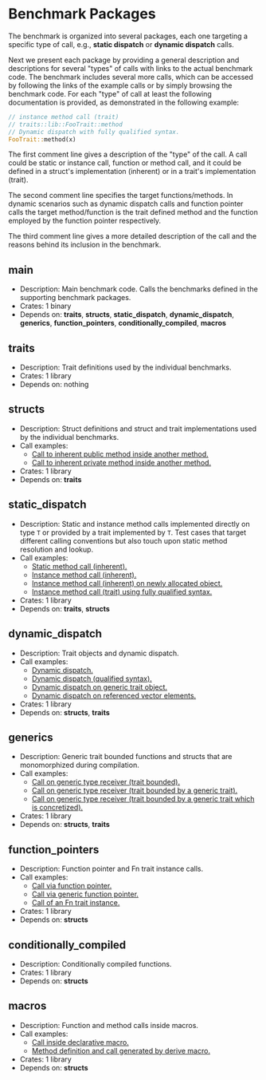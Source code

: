 # Benchmark Packages

The benchmark is organized into several packages, each one targeting a specific type of call, e.g.,
**static dispatch** or **dynamic dispatch** calls.

Next we present each package by providing a general description and descriptions for several "types"
of calls with links to the actual benchmark code. The benchmark includes several more calls, which
can be accessed by following the links of the example calls or by simply browsing the benchmark
code. For each "type" of call at least the following documentation is provided, as demonstrated in
the following example:

```Rust
// instance method call (trait)
// traits::lib::FooTrait::method
// Dynamic dispatch with fully qualified syntax.
FooTrait::method(x)
```

The first comment line gives a description of the "type" of the call. A call could be static or
instance call, function or method call, and it could be defined in a struct's implementation
(inherent) or in a trait's implementation (trait).

The second comment line specifies the target functions/methods. In dynamic scenarios such as
dynamic dispatch calls and function pointer calls the target method/function is the trait
defined method and the function employed by the function pointer respectively.

The third comment line gives a more detailed description of the call and the reasons behind
its inclusion in the benchmark.

## main
- Description:
    Main benchmark code. Calls the benchmarks defined in the supporting benchmark packages.
- Crates:
    1 binary
- Depends on:
    **traits**, **structs**, **static_dispatch**, **dynamic_dispatch**, **generics**,
    **function\_pointers**, **conditionally\_compiled**, **macros**

## traits
- Description:
    Trait definitions used by the individual benchmarks.
- Crates:
    1 library
- Depends on:
    nothing

## structs
- Description:
    Struct definitions and struct and trait implementations used by the individual benchmarks.
- Call examples:
    * [Call to inherent public method inside another method.][1]
    * [Call to inherent private method inside another method.][2]
- Crates:
    1 library
- Depends on:
    **traits**

[1]: https://github.com/ktrianta/rust-callgraph-benchmark/blob/4b0c6d42e34106958a9d894cf40c51c7c3ac0201/src/structs/src/lib.rs#L32
[2]: https://github.com/ktrianta/rust-callgraph-benchmark/blob/4b0c6d42e34106958a9d894cf40c51c7c3ac0201/src/structs/src/lib.rs#L37

## static\_dispatch
- Description:
    Static and instance method calls implemented directly on type `T` or provided by a trait
    implemented by `T`. Test cases that target different calling conventions but also touch upon
    static method resolution and lookup.
- Call examples:
    * [Static method call (inherent).][3]
    * [Instance method call (inherent).][4]
    * [Instance method call (inherent) on newly allocated object.][5]
    * [Instance method call (trait) using fully qualified syntax.][6]
- Crates:
    1 library
- Depends on:
    **traits**, **structs**

[3]: https://github.com/ktrianta/rust-callgraph-benchmark/blob/4b0c6d42e34106958a9d894cf40c51c7c3ac0201/src/static_dispatch/src/lib.rs#L8
[4]: https://github.com/ktrianta/rust-callgraph-benchmark/blob/4b0c6d42e34106958a9d894cf40c51c7c3ac0201/src/static_dispatch/src/lib.rs#L13
[5]: https://github.com/ktrianta/rust-callgraph-benchmark/blob/4b0c6d42e34106958a9d894cf40c51c7c3ac0201/src/static_dispatch/src/lib.rs#L18
[6]: https://github.com/ktrianta/rust-callgraph-benchmark/blob/4b0c6d42e34106958a9d894cf40c51c7c3ac0201/src/static_dispatch/src/lib.rs#L69

## dynamic\_dispatch
- Description:
    Trait objects and dynamic dispatch.
- Call examples:
    * [Dynamic dispatch.][7]
    * [Dynamic dispatch (qualified syntax).][8]
    * [Dynamic dispatch on generic trait object.][9]
    * [Dynamic dispatch on referenced vector elements.][10]
- Crates:
    1 library
- Depends on:
    **structs**, **traits**

[7]: https://github.com/ktrianta/rust-callgraph-benchmark/blob/4b0c6d42e34106958a9d894cf40c51c7c3ac0201/src/dynamic_dispatch/src/lib.rs#L21
[8]: https://github.com/ktrianta/rust-callgraph-benchmark/blob/4b0c6d42e34106958a9d894cf40c51c7c3ac0201/src/dynamic_dispatch/src/lib.rs#L28
[9]: https://github.com/ktrianta/rust-callgraph-benchmark/blob/4b0c6d42e34106958a9d894cf40c51c7c3ac0201/src/dynamic_dispatch/src/lib.rs#L45
[10]: https://github.com/ktrianta/rust-callgraph-benchmark/blob/4b0c6d42e34106958a9d894cf40c51c7c3ac0201/src/dynamic_dispatch/src/lib.rs#L108

## generics
- Description:
    Generic trait bounded functions and structs that are monomorphized during compilation.
- Call examples:
    * [Call on generic type receiver (trait bounded).][11]
    * [Call on generic type receiver (trait bounded by a generic trait).][12]
    * [Call on generic type receiver (trait bounded by a generic trait which is concretized).][13]
- Crates:
    1 library
- Depends on:
    **structs**, **traits**

[11]: https://github.com/ktrianta/rust-callgraph-benchmark/blob/4b0c6d42e34106958a9d894cf40c51c7c3ac0201/src/generics/src/lib.rs#L25
[12]: https://github.com/ktrianta/rust-callgraph-benchmark/blob/4b0c6d42e34106958a9d894cf40c51c7c3ac0201/src/generics/src/lib.rs#L61
[13]: https://github.com/ktrianta/rust-callgraph-benchmark/blob/4b0c6d42e34106958a9d894cf40c51c7c3ac0201/src/generics/src/lib.rs#L51

## function\_pointers
- Description:
    Function pointer and Fn trait instance calls.
- Call examples:
    * [Call via function pointer.][14]
    * [Call via generic function pointer.][15]
    * [Call of an Fn trait instance.][16]
- Crates:
    1 library
- Depends on:
    **structs**

[14]: https://github.com/ktrianta/rust-callgraph-benchmark/blob/4b0c6d42e34106958a9d894cf40c51c7c3ac0201/src/function_pointers/src/lib.rs#L13
[15]: https://github.com/ktrianta/rust-callgraph-benchmark/blob/4b0c6d42e34106958a9d894cf40c51c7c3ac0201/src/function_pointers/src/lib.rs#L20
[16]: https://github.com/ktrianta/rust-callgraph-benchmark/blob/4b0c6d42e34106958a9d894cf40c51c7c3ac0201/src/function_pointers/src/lib.rs#L44

## conditionally\_compiled
- Description:
    Conditionally compiled functions.
- Crates:
    1 library
- Depends on:
    **structs**

## macros
- Description:
    Function and method calls inside macros.
- Call examples:
    * [Call inside declarative macro.][17]
    * [Method definition and call generated by derive macro.][18]
- Crates:
    1 library
- Depends on:
    **structs**

[17]: https://github.com/ktrianta/rust-callgraph-benchmark/blob/4b0c6d42e34106958a9d894cf40c51c7c3ac0201/src/macros/src/lib.rs#L16
[18]: https://github.com/ktrianta/rust-callgraph-benchmark/blob/4b0c6d42e34106958a9d894cf40c51c7c3ac0201/src/macros/src/lib.rs#L45
